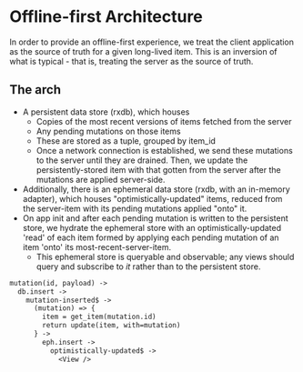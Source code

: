 # Offline-first Architecture

In order to provide an offline-first experience, we treat the client application as the source of truth for a given long-lived item. This is an inversion of what is typical - that is, treating the server as the source of truth.

## The arch

- A persistent data store (rxdb), which houses
  - Copies of the most recent versions of items fetched from the server
  - Any pending mutations on those items
  - These are stored as a tuple, grouped by item_id
  - Once a network connection is established, we send these mutations to the server until they are drained.  Then, we update the persistently-stored item with that gotten from the server after the mutations are applied server-side.
- Additionally, there is an ephemeral data store (rxdb, with an in-memory adapter), which houses "optimistically-updated" items, reduced from the server-item with its pending mutations applied "onto" it.
- On app init and after each pending mutation is written to the persistent store, we hydrate the ephemeral store with an optimistically-updated 'read' of each item formed by applying each pending mutation of an item 'onto' its most-recent-server-item.
  - This ephemeral store is queryable and observable; any views should query and subscribe to _it_ rather than to the persistent store.

```txt
mutation(id, payload) ->
  db.insert ->
    mutation-inserted$ ->
      (mutation) => {
        item = get_item(mutation.id)
        return update(item, with=mutation)
      } ->
        eph.insert ->
          optimistically-updated$ ->
            <View />
```
